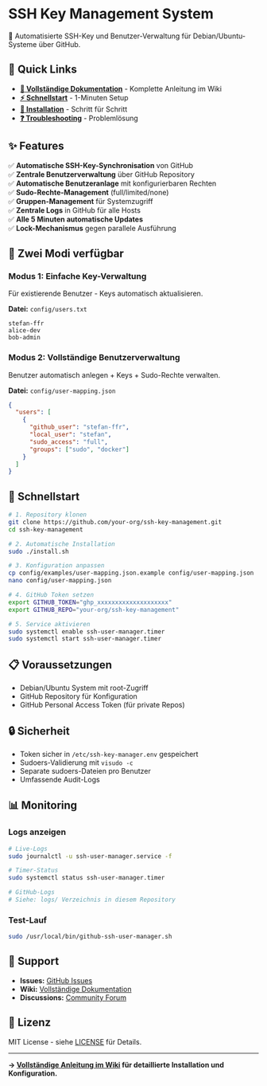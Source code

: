 # SSH Key Management System

🔑 Automatisierte SSH-Key und Benutzer-Verwaltung für Debian/Ubuntu-Systeme über GitHub.

## 🚀 Quick Links

- **[📖 Vollständige Dokumentation](../../wiki)** - Komplette Anleitung im Wiki
- **[⚡ Schnellstart](../../wiki/Home#-schnellstart)** - 1-Minuten Setup
- **[🔧 Installation](../../wiki/Home#-detaillierte-installation)** - Schritt für Schritt
- **[❓ Troubleshooting](../../wiki/Home#-troubleshooting)** - Problemlösung

## ✨ Features

✅ **Automatische SSH-Key-Synchronisation** von GitHub  
✅ **Zentrale Benutzerverwaltung** über GitHub Repository  
✅ **Automatische Benutzeranlage** mit konfigurierbaren Rechten  
✅ **Sudo-Rechte-Management** (full/limited/none)  
✅ **Gruppen-Management** für Systemzugriff  
✅ **Zentrale Logs** in GitHub für alle Hosts  
✅ **Alle 5 Minuten automatische Updates**  
✅ **Lock-Mechanismus** gegen parallele Ausführung  

## 🎯 Zwei Modi verfügbar

### Modus 1: Einfache Key-Verwaltung
Für existierende Benutzer - Keys automatisch aktualisieren.

**Datei:** `config/users.txt`
```
stefan-ffr
alice-dev
bob-admin
```

### Modus 2: Vollständige Benutzerverwaltung  
Benutzer automatisch anlegen + Keys + Sudo-Rechte verwalten.

**Datei:** `config/user-mapping.json`
```json
{
  "users": [
    {
      "github_user": "stefan-ffr",
      "local_user": "stefan", 
      "sudo_access": "full",
      "groups": ["sudo", "docker"]
    }
  ]
}
```

## 🚀 Schnellstart

```bash
# 1. Repository klonen
git clone https://github.com/your-org/ssh-key-management.git
cd ssh-key-management

# 2. Automatische Installation
sudo ./install.sh

# 3. Konfiguration anpassen
cp config/examples/user-mapping.json.example config/user-mapping.json
nano config/user-mapping.json

# 4. GitHub Token setzen
export GITHUB_TOKEN="ghp_xxxxxxxxxxxxxxxxxxxx"
export GITHUB_REPO="your-org/ssh-key-management"

# 5. Service aktivieren
sudo systemctl enable ssh-user-manager.timer
sudo systemctl start ssh-user-manager.timer
```

## 📋 Voraussetzungen

- Debian/Ubuntu System mit root-Zugriff
- GitHub Repository für Konfiguration  
- GitHub Personal Access Token (für private Repos)

## 🔒 Sicherheit

- Token sicher in `/etc/ssh-key-manager.env` gespeichert
- Sudoers-Validierung mit `visudo -c`
- Separate sudoers-Dateien pro Benutzer
- Umfassende Audit-Logs

## 📊 Monitoring

### Logs anzeigen
```bash
# Live-Logs
sudo journalctl -u ssh-user-manager.service -f

# Timer-Status
sudo systemctl status ssh-user-manager.timer

# GitHub-Logs
# Siehe: logs/ Verzeichnis in diesem Repository
```

### Test-Lauf
```bash
sudo /usr/local/bin/github-ssh-user-manager.sh
```

## 🤝 Support

- **Issues:** [GitHub Issues](../../issues)
- **Wiki:** [Vollständige Dokumentation](../../wiki)
- **Discussions:** [Community Forum](../../discussions)

## 📄 Lizenz

MIT License - siehe [LICENSE](LICENSE) für Details.

---

**→ [Vollständige Anleitung im Wiki](../../wiki) für detaillierte Installation und Konfiguration.**
